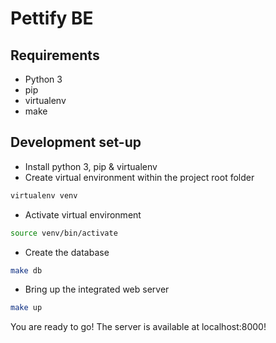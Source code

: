 # Pettify BE

## Requirements

- Python 3
- pip
- virtualenv
- make

## Development set-up

- Install python 3, pip & virtualenv
- Create virtual environment within the project root folder

```sh
virtualenv venv
```

- Activate virtual environment

```sh
source venv/bin/activate
```

- Create the database

```sh
make db
```

- Bring up the integrated web server

```sh
make up
```

You are ready to go! The server is available at localhost:8000!
